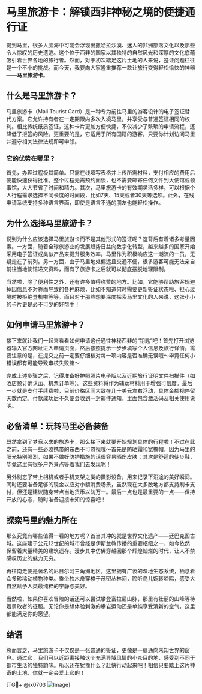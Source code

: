 # 马里旅游卡：解锁西非神秘之境的便捷通行证

提到马里，很多人脑海中可能会浮现出撒哈拉沙漠、迷人的非洲部落文化以及那些令人惊叹的历史遗迹。这个位于西非的国家以其独特的自然风光和深厚的文化底蕴吸引着世界各地的旅行者。然而，对于初次踏足这片土地的人来说，签证问题往往是一个不小的挑战。而今天，我要向大家隆重推荐一款让旅行变得轻松愉快的神器——**马里旅游卡**。

## 什么是马里旅游卡？

马里旅游卡（Mali Tourist Card）是一种专为前往马里的游客设计的电子签证替代方案。它允许持有者在一定期限内多次入境马里，并享受与普通签证相同的权利。相比传统纸质签证，这种卡片更加方便快捷，不仅减少了繁琐的申请流程，还降低了拒签的风险。更重要的是，它适用于所有国籍的游客，只要你计划访问马里并遵守相关法律法规即可申领。

### 它的优势在哪里？

首先，办理过程极其简单。只需在线填写表格并上传所需材料，支付相应的费用后便能快速获得批准。整个过程无需预约面谈，也不需要邮寄任何文件到大使馆或领事馆，大大节省了时间和精力。其次，马里旅游卡的有效期灵活多样，可以根据个人行程需求选择不同长度的时间段，比如7天、15天或者30天等选项。此外，在线申请系统支持多种语言界面，即使是语言不通的朋友也能轻松操作。

## 为什么选择马里旅游卡？

说到为什么应该选择马里旅游卡而不是其他形式的签证呢？这背后有着诸多考量因素。一方面，随着全球旅游业的发展趋势日益向数字化转型，越来越多的国家开始采用电子签证或类似产品来提升服务效率。马里作为积极响应这一潮流的一员，无疑走在了前列。另一方面，由于马里地处偏远且交通不便，很多游客可能无法亲自前往当地使馆递交资料，而有了旅游卡之后就可以彻底摆脱地理限制。

当然啦，除了便利性之外，还有许多值得称赞的地方。比如，它能够帮助旅客规避掉因信息不对称而导致的各种麻烦，比如不知道何时需要更新签证状态啦、担心过境时被拒绝登机啦等等。而且对于那些想要深度探索马里文化的人来说，这张小小的卡片更是必不可少的好帮手！

## 如何申请马里旅游卡？

接下来就让我们一起来看看如何申请这份通往神秘西非的“钥匙”吧！首先打开浏览器输入官方网址进入申请页面，然后按照提示一步步填写个人信息及旅行详情。需要注意的是，在提交之前一定要仔细核对每一项内容是否准确无误哦～毕竟任何小错误都有可能导致审核失败嘛～

完成上述步骤之后，记得准备好护照照片电子版以及近期旅行证明文件扫描件（如酒店预订确认函、机票订单等）。这些资料将作为辅助材料用于增强可信度。最后一步就是支付手续费啦，目前价格区间大致在几十美元左右浮动，具体金额视停留天数而定。付款成功后不久便会收到一封邮件通知，里面包含激活码及相关使用说明。

## 必备清单：玩转马里必备装备

既然拿到了梦寐以求的旅游卡，那么接下来就要开始规划具体的行程啦！不过在此之前，还有一些必须携带的东西不可忽视哦～首先是防晒霜和宽檐帽，因为马里的阳光特别强烈，如果不做好防护措施的话很容易晒伤皮肤；其次是舒适的徒步鞋，毕竟这里有很多户外景点等着我们去发现呢！

另外别忘了带上相机或者手机支架之类的摄影设备，用来记录下沿途的美好瞬间。同时还要准备足够的现金以应对小额消费场景，虽然现在大多数地方都支持刷卡支付，但还是建议随身带点当地货币以防万一。最后一点也是最重要的一点——保持开放的心态，随时准备迎接未知的惊喜吧！

## 探索马里的魅力所在

那么究竟有哪些值得一看的地方呢？首当其冲的就是世界文化遗产——廷巴克图古城。这座建于公元12世纪的城市曾经是伊斯兰教传播的重要枢纽之一，如今依然保留着大量精美的建筑遗存。漫步其中仿佛穿越回那个辉煌灿烂的时代，让人不禁感叹历史的魅力无穷。

再往南走便是著名的尼日尔河三角洲地区，这里拥有广袤的湿地生态系统，栖息着众多珍稀动植物种类。乘坐独木舟穿梭于茂密丛林间，聆听鸟儿婉转啼鸣，感受大自然赋予人类最纯粹的宁静与美好。

当然啦，如果你喜欢冒险的话还可以尝试攀登富拉尼山脉，那里有壮丽的山峰等待着勇敢者的征服。无论你是想体验刺激的攀岩运动还是单纯享受清新的空气，这里都能满足你的愿望。

## 结语

总而言之，马里旅游卡不仅仅是一张普通的签证，更像是一扇通向未知世界的窗户。通过它，我们可以近距离接触这个充满异域风情的小众目的地，感受到不同于都市生活的独特韵味。所以还在犹豫什么？赶快行动起来吧！相信只要踏上这片神奇的土地，你就一定会爱上它的！

[TG💪+ @jx0703 ![Image](https://github.com/user-attachments/assets/dbca1d08-cadb-493c-b0ec-ad6f7a83f270)]
